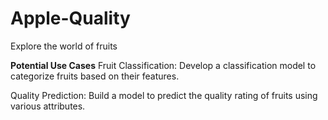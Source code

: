 # Apple-Quality
Explore the world of fruits


**Potential Use Cases**
Fruit Classification: Develop a classification model to categorize fruits based on their features.

Quality Prediction: Build a model to predict the quality rating of fruits using various attributes.
